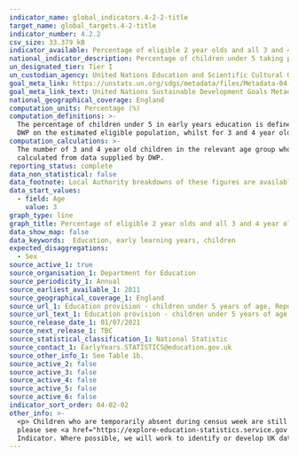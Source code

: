 ```yaml
---
indicator_name: global_indicators.4-2-2-title
target_name: global_targets.4-2-title
indicator_number: 4.2.2
csv_size: 33.379 kB
indicator_available: Percentage of eligible 2 year olds and all 3 and 4 year olds participating in early years education
national_indicator_description: Percentage of children under 5 taking part in early years education
un_designated_tier: Tier I
un_custodian_agency: United Nations Education and Scientific Cultural Organisation - Institute of Statistics (UNESCO-UIS)
goal_meta_link: https://unstats.un.org/sdgs/metadata/files/Metadata-04-02-02.pdf 
goal_meta_link_text: United Nations Sustainable Development Goals Metadata (PDF 223 KB)
national_geographical_coverage: England
computation_units: Percentage (%)
computation_definitions: >-
  The percentage of children under 5 in early years education is defined as the percentage of children under 5 in funded early education provision, made up of the maintained, private, voluntary and independent sectors. For 2 year olds, population has been calculated using data supplied by
  DWP on the estimated eligible population, whilst for 3 and 4 year olds it has been calculated from the ONS population estimates.
computation_calculations: >-
  The number of 3 and 4 year old children in the relevant age group who participate in an organized learning programme is expressed as a percentage of the total population in the same age range. For 2 year olds, this is expressed as a percentage of the estimated eligible population
  calculated from data supplied by DWP.
reporting_status: complete
data_non_statistical: false
data_footnote: Local Authority breakdowns of these figures are available in the source publication. 
data_start_values:
  - field: Age
    value: 3
graph_type: line
graph_title: Percentage of eligible 2 year olds and all 3 and 4 year olds participating in early years education
data_show_map: false
data_keywords:  Education, early learning years, children
expected_disaggregations:
  - Sex
source_active_1: true
source_organisation_1: Department for Education
source_periodicity_1: Annual
source_earliest_available_1: 2011
source_geographical_coverage_1: England
source_url_1: Education provision - children under 5 years of age, Reporting Year 2021 – Explore education statistics – GOV.UK (explore-education-statistics.service.gov.uk)
source_url_text_1: Education provision - children under 5 years of age
source_release_date_1: 01/07/2021
source_next_release_1: TBC
source_statistical_classification_1: National Statistic
source_contact_1: EarlyYears.STATISTICS@education.gov.uk
source_other_info_1: See Table 1b. 
source_active_2: false
source_active_3: false
source_active_4: false
source_active_5: false
source_active_6: false
indicator_sort_order: 04-02-02
other_info: >-
  <p> Children who are temporarily absent during census week are still recorded in this dataset. However, for January 2021 the proportion of children temporarily absent is a lot higher due to the Covid-19 pandemic and the national lockdown in the UK. For more information about methodology
  please see <a href="https://explore-education-statistics.service.gov.uk/methodology/education-provision-children-under-5-years-of-age-methodology> Education provision: children under 5 years of age methodology</a>.</p> This indicator is being used as an approximation of the UN SDG
  Indicator. Where possible, we will work to identify or develop UK data to meet the global indicator specification. This indicator has been identified in collaboration with topic experts.
---
```


